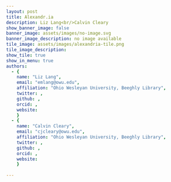 ```yaml
---
layout: post
title: Alexandr.ia
description: Liz Lang<br/>Calvin Cleary
show_banner_image: false
banner_image: assets/images/no-image.svg
banner_image_description: no image available
tile_image: assets/images/alexandria-tile.png
tile_image_description:
show_tile: true
show_in_menu: true
authors:
  - {
    name: "Liz Lang",
    email: "emlang@owu.edu",
    affiliation: "Ohio Wesleyan University, Beeghly Library",
    twitter: ,
    github: ,
    orcid: ,
    website: 
    }
  - {
    name: "Calvin Cleary",
    email: "cjcleary@owu.edu",
    affiliation: "Ohio Wesleyan University, Beeghly Library",
    twitter: ,
    github: ,
    orcid: ,
    website: 
    }
    
---
```


